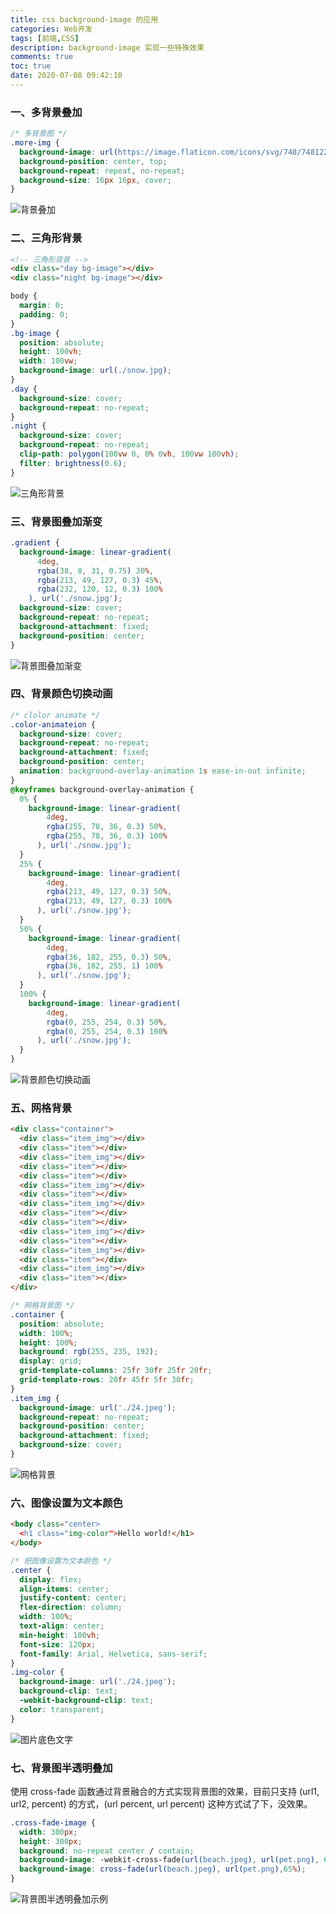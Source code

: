 ```yaml
---
title: css background-image 的应用
categories: Web开发
tags: [前端,CSS]
description: background-image 实现一些特殊效果
comments: true
toc: true
date: 2020-07-08 09:42:10
---
```

### 一、多背景叠加

```css
/* 多背景图 */
.more-img {
  background-image: url(https://image.flaticon.com/icons/svg/748/748122.svg),url(./snow.jpg);
  background-position: center, top;
  background-repeat: repeat, no-repeat;
  background-size: 16px 16px, cover;
}
```

![背景叠加](https://raw.githubusercontent.com/Canace22/Assets/main/images/snow-other.png)

### 二、三角形背景

```html
<!-- 三角形背景 -->
<div class="day bg-image"></div>
<div class="night bg-image"></div>
```

```css
body {
  margin: 0;
  padding: 0;
}
.bg-image {
  position: absolute;
  height: 100vh;
  width: 100vw;
  background-image: url(./snow.jpg);
}
.day {
  background-size: cover;
  background-repeat: no-repeat;
}
.night {
  background-size: cover;
  background-repeat: no-repeat;
  clip-path: polygon(100vw 0, 0% 0vh, 100vw 100vh);
  filter: brightness(0.6);
}
```

![三角形背景](https://raw.githubusercontent.com/Canace22/Assets/main/images/triggle-bg.png)

### 三、背景图叠加渐变

```css
.gradient {
  background-image: linear-gradient(
      4deg,
      rgba(38, 8, 31, 0.75) 30%,
      rgba(213, 49, 127, 0.3) 45%,
      rgba(232, 120, 12, 0.3) 100%
    ), url('./snow.jpg');
  background-size: cover;
  background-repeat: no-repeat;
  background-attachment: fixed;
  background-position: center;
}
```

![背景图叠加渐变](https://raw.githubusercontent.com/Canace22/Assets/main/images/gradient-bg.png)

### 四、背景颜色切换动画

```css
/* clolor animate */
.color-animateion {
  background-size: cover;
  background-repeat: no-repeat;
  background-attachment: fixed;
  background-position: center;
  animation: background-overlay-animation 1s ease-in-out infinite;
}
@keyframes background-overlay-animation {
  0% {
    background-image: linear-gradient(
        4deg,
        rgba(255, 78, 36, 0.3) 50%,
        rgba(255, 78, 36, 0.3) 100%
      ), url('./snow.jpg');
  }
  25% {
    background-image: linear-gradient(
        4deg,
        rgba(213, 49, 127, 0.3) 50%,
        rgba(213, 49, 127, 0.3) 100%
      ), url('./snow.jpg');
  }
  50% {
    background-image: linear-gradient(
        4deg,
        rgba(36, 182, 255, 0.3) 50%,
        rgba(36, 182, 255, 1) 100%
      ), url('./snow.jpg');
  }
  100% {
    background-image: linear-gradient(
        4deg,
        rgba(0, 255, 254, 0.3) 50%,
        rgba(0, 255, 254, 0.3) 100%
      ), url('./snow.jpg');
  }
}
```
![背景颜色切换动画](https://raw.githubusercontent.com/Canace22/Assets/main/images/bg-animation.gif)

### 五、网格背景

```html
<div class="container">
  <div class="item_img"></div>
  <div class="item"></div>
  <div class="item_img"></div>
  <div class="item"></div>
  <div class="item"></div>
  <div class="item_img"></div>
  <div class="item"></div>
  <div class="item_img"></div>
  <div class="item"></div>
  <div class="item"></div>
  <div class="item_img"></div>
  <div class="item"></div>
  <div class="item_img"></div>
  <div class="item"></div>
  <div class="item_img"></div>
  <div class="item"></div>
</div>
```

```css
/* 网格背景图 */
.container {
  position: absolute;
  width: 100%;
  height: 100%;
  background: rgb(255, 235, 192);
  display: grid;
  grid-template-columns: 25fr 30fr 25fr 20fr;
  grid-template-rows: 20fr 45fr 5fr 30fr;
}
.item_img {
  background-image: url('./24.jpeg');
  background-repeat: no-repeat;
  background-position: center;
  background-attachment: fixed;
  background-size: cover;
}
```

![网格背景](https://raw.githubusercontent.com/Canace22/Assets/main/images/grid-bg.png)

### 六、图像设置为文本颜色

```html
<body class="center>
  <h1 class="img-color">Hello world!</h1>
</body>
```

```css
/* 把图像设置为文本颜色 */
.center {
  display: flex;
  align-items: center;
  justify-content: center;
  flex-direction: column;
  width: 100%;
  text-align: center;
  min-height: 100vh;
  font-size: 120px;
  font-family: Arial, Helvetica, sans-serif;
}
.img-color {
  background-image: url('./24.jpeg');
  background-clip: text;
  -webkit-background-clip: text;
  color: transparent;
}
```

![图片底色文字](https://raw.githubusercontent.com/Canace22/Assets/main/images/bg-text.png)

### 七、背景图半透明叠加

使用 cross-fade 函数通过背景融合的方式实现背景图的效果，目前只支持 (url1, url2, percent) 的方式，(url percent, url percent) 这种方式试了下，没效果。

```css
.cross-fade-image {
  width: 300px; 
  height: 300px;
  background: no-repeat center / contain;
  background-image: -webkit-cross-fade(url(beach.jpeg), url(pet.png), 65%);
  background-image: cross-fade(url(beach.jpeg), url(pet.png),65%);   
}
```

![背景图半透明叠加示例](https://raw.githubusercontent.com/Canace22/Assets/main/images/bg-semi-transparent.png)
